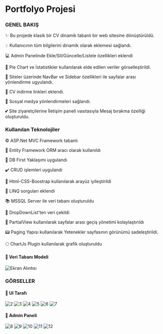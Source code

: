 # Portfolyo Projesi

### GENEL BAKIŞ
:sparkles: Bu projede klasik bir CV dinamik tabanlı bir web sitesine dönüştürüldü. 

:bulb: Kullanıcının tüm bilgilerini dinamik olarak eklemesi sağlandı.

💻 Admin Panelinde Ekle/Sil/Güncelle/Listele özellikleri eklendi

🥮 Pie Chart ve İstatistikler kullanılarak elde edilen veriler görselleştirildi.

:bookmark_tabs: Siteler üzerinde NavBar ve Sidebar özellikleri ile sayfalar arası yönlendirme ugyulandı.

:paperclip: CV indirme linkleri eklendi.

:round_pushpin: Sosyal medya yönlendirmeleri sağlandı.

:two_hearts: Site ziyaretçilerine İletişim paneli vasıtasıyla Mesaj bırakma özelliği oluşturuldu.

### Kullanılan Teknolojiler
:copyright: ASP.Net MVC Framework tabanlı

:mag_right: Entity Framework ORM aracı olarak kullanıldı

:100: DB First Yaklaşımı uygulandı

:heavy_check_mark: CRUD işlemleri uygulandı

:circus_tent: Html-CSS-Boostrap kullanılarak arayüz iyileştirildi

:rocket: LINQ sorguları eklendi

:books: MSSQL Server ile veri tabanı oluşturuldu

:low_brightness: DropDownList'ten veri çekildi

:hammer: PartialView kullanılarak sayfalar arası geçiş yönetimi kolaylaştırıldı

:pager: Paging Yapısı kullanılarak Yetenekler sayfasının görünümü sadeleştirildi.

:full_moon: ChartJs Plugin kullanılarak grafik oluşturuldu

#### 🎉 **Veri Tabanı Modeli**

![Ekran Alıntısı](/images/dbModel.jpg)

### GÖRSELLER

#### 🎉 **UI Tarafı**

![2](/images/1.jpg)
![3](/images/2.jpg)
![4](/images/3.jpg)
![5](/images/4.jpg)
![6](/images/5.jpg)
![7](/images/6.jpg)

#### 🎉 **Admin Paneli**

![8](/images/7.jpg)
![9](/images/8.jpg)
![10](/images/9.jpg)
![11](/images/10.jpg)
![12](/images/11.jpg)







